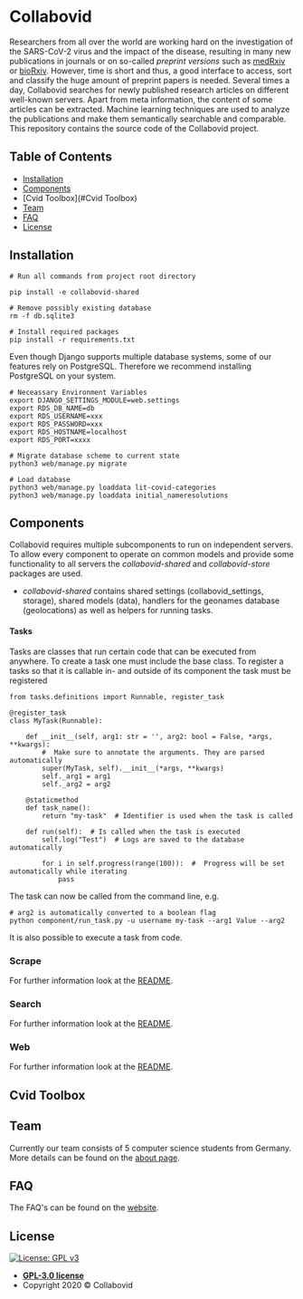 

# Collabovid

Researchers from all over the world are working hard on the investigation of the SARS-CoV-2 
virus and the impact of the disease, resulting in many new publications in journals or on
so-called _preprint versions_ such as [medRxiv](https://connect.medrxiv.org/relate/content/181) or [bioRxiv](https://connect.biorxiv.org/relate/content/181). 
However, time is short and thus, a good interface to access, 
sort and classify the huge amount of preprint papers is needed.
Several times a day, Collabovid searches for newly published research articles on different well-known servers. 
Apart from meta information, the content of some articles can be extracted. Machine learning techniques are used to analyze the publications and make them semantically searchable and comparable.
This repository contains the source code of the Collabovid project.


## Table of Contents

- [Installation](#installation)
- [Components](#components)
- [Cvid Toolbox](#Cvid Toolbox)
- [Team](#team)
- [FAQ](#faq)
- [License](#license)

## Installation

    # Run all commands from project root directory
    
    pip install -e collabovid-shared
    
    # Remove possibly existing database
    rm -f db.sqlite3
    
    # Install required packages
    pip install -r requirements.txt
Even though Django supports multiple database systems, some of our features rely on PostgreSQL. Therefore we recommend installing PostgreSQL on your system.
    
    # Neceassary Environment Variables
    export DJANGO_SETTINGS_MODULE=web.settings
    export RDS_DB_NAME=db
    export RDS_USERNAME=xxx
    export RDS_PASSWORD=xxx
    export RDS_HOSTNAME=localhost
    export RDS_PORT=xxxx
    
    # Migrate database scheme to current state
    python3 web/manage.py migrate
    
    # Load database
    python3 web/manage.py loaddata lit-covid-categories
    python3 web/manage.py loaddata initial_nameresolutions
 
## Components

Collabovid requires multiple subcomponents to run on independent servers.
To allow every component to operate on common models and provide some
functionality to all servers
the *collabovid-shared* and *collabovid-store* packages are used.

* *collabovid-shared* contains shared settings (collabovid_settings, storage), 
shared models (data), handlers for the geonames database (geolocations)
as well as helpers for running tasks.

#### Tasks

Tasks are classes that run certain code that can be executed from
anywhere. To create a task one must include the base class. To register
a tasks so that it is callable in- and outside of its component the task
must be registered

    from tasks.definitions import Runnable, register_task
    
    @register_task
    class MyTask(Runnable):
    
        def __init__(self, arg1: str = '', arg2: bool = False, *args, **kwargs):
            #  Make sure to annotate the arguments. They are parsed automatically
            super(MyTask, self).__init__(*args, **kwargs)
            self._arg1 = arg1
            self._arg2 = arg2

        @staticmethod
        def task_name():
            return "my-task"  # Identifier is used when the task is called
           
        def run(self):  # Is called when the task is executed
            self.log("Test")  # Logs are saved to the database automatically
            
            for i in self.progress(range(100)):  #  Progress will be set automatically while iterating
                pass
                
The task can now be called from the command line, e.g.
    
    # arg2 is automatically converted to a boolean flag
    python component/run_task.py -u username my-task --arg1 Value --arg2
            

It is also possible to execute a task from code.


### Scrape
For further information look at the [README](scrape/README.md).

### Search
For further information look at the [README](search/README.md).

### Web

For further information look at the [README](web/README.md).

## Cvid Toolbox

## Team

Currently our team consists of 5 computer science students from Germany.
More details can be found on the [about page](https://www.collabovid.org/about).
 
## FAQ

The FAQ's can be found on the [website](https://www.collabovid.org/about).

## License

[![License: GPL v3](https://img.shields.io/badge/License-GPLv3-blue.svg)](https://www.gnu.org/licenses/gpl-3.0)
- **[GPL-3.0 license](https://www.gnu.org/licenses/gpl-3.0.de.html)**
- Copyright 2020 © Collabovid